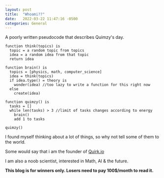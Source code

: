 ```yaml
---
layout: post
title:  "Whoami??"
date:   2022-03-22 11:47:16 -0500
categories: General
---
```

A poorly written pseudocode that describes Quimzy's day.

```
function think(topics) is
  topic = a random topic from topics
  idea = a random idea from that topic 
  return idea

function brain() is
  topics = [physics, math, computer_science]  
  idea = think(topics)
  if idea.type() = theory is
    wonder(idea) //too lazy to write a function for this right now
  else
    create(idea)

function quimzy() is
  tasks = []
  while len(tasks) > 3 //limit of tasks changes according to energy
    brain()
    add 1 to tasks

quimzy()
````
I found myself thinking about a lot of things, so why not tell some of them to the world.

Some would say that i am the founder of <a href="https://github.com/Quirk-io/">Quirk.io</a>

I am also a noob scientist, interested in Math, AI & the future.

**This blog is for winners only. Losers need to pay 100$/month to read it.**
